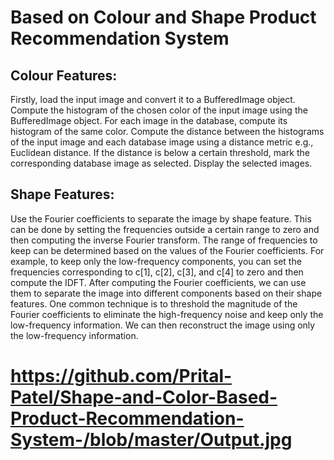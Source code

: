 # Based on Colour and Shape Product Recommendation System

## Colour Features:
Firstly, load the input image and convert it to a BufferedImage object. Compute the histogram of the chosen color of the input image using the BufferedImage object. For each image in the database, compute its histogram of the same color. Compute the distance between the histograms of the input image and each database image using a distance metric e.g., Euclidean distance. If the distance is below a certain threshold, mark the corresponding database image as selected. Display the selected images.

## Shape Features:
Use the Fourier coefficients to separate the image by shape feature. This can be done by setting the frequencies outside a certain range to zero and then computing the inverse Fourier transform. The range of frequencies to keep can be determined based on the values of the Fourier coefficients. For example, to keep only the low-frequency components, you can set the frequencies corresponding to c[1], c[2], c[3], and c[4] to zero and then compute the IDFT. After computing the Fourier coefficients, we can use them to separate the image into different components based on their shape features. One common technique is to threshold the magnitude of the Fourier coefficients to eliminate the high-frequency noise and keep only the low-frequency information. We can then reconstruct the image using only the low-frequency information.

# https://github.com/Prital-Patel/Shape-and-Color-Based-Product-Recommendation-System-/blob/master/Output.jpg

